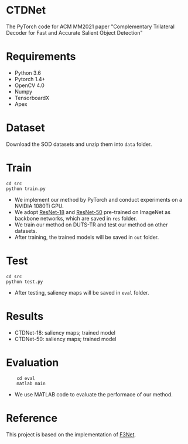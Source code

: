 # CTDNet
The PyTorch code for ACM MM2021 paper "Complementary Trilateral Decoder for Fast and Accurate Salient Object Detection"

# Requirements
- Python 3.6
- Pytorch 1.4+
- OpenCV 4.0
- Numpy
- TensorboardX
- Apex

# Dataset
Download the SOD datasets and unzip them into ```data``` folder.

# Train
```
cd src
python train.py
```
- We implement our method by PyTorch and conduct experiments on a NVIDIA 1080Ti GPU. 
- We adopt [ResNet-18](https://download.pytorch.org/models/resnet18-5c106cde.pth) and [ResNet-50](https://download.pytorch.org/models/resnet50-19c8e357.pth) pre-trained on ImageNet as backbone networks, which are saved in ```res``` folder.
- We train our method on DUTS-TR and test our method on other datasets.
- After training, the trained models will be saved in ```out``` folder.

# Test
```
cd src
python test.py
```
- After testing, saliency maps will be saved in ```eval``` folder.

# Results
- CTDNet-18: saliency maps;   trained model
- CTDNet-50: saliency maps;   trained model

# Evaluation
```
    cd eval
    matlab main
```
- We use  MATLAB code to evaluate the performace of our method.

# Reference
This project is based on the implementation of [F3Net](https://github.com/weijun88/F3Net).
